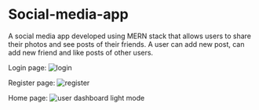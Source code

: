# Social-media-app

A social media app developed using MERN stack that allows users to share their photos and see posts of their friends.
A user can add new post, can add new friend and like posts of other users.

Login page:
![login](https://user-images.githubusercontent.com/85441257/218404720-b50b444d-71fc-42f6-bcdc-05226968684f.png)

Register page:
![register](https://user-images.githubusercontent.com/85441257/218404803-893750f7-a769-4595-ae85-2d3c88dd2b51.png)

Home page:
![user dashboard light mode](https://user-images.githubusercontent.com/85441257/218404933-32b0038c-62e0-4963-8c17-d2cee2e9c345.png)
